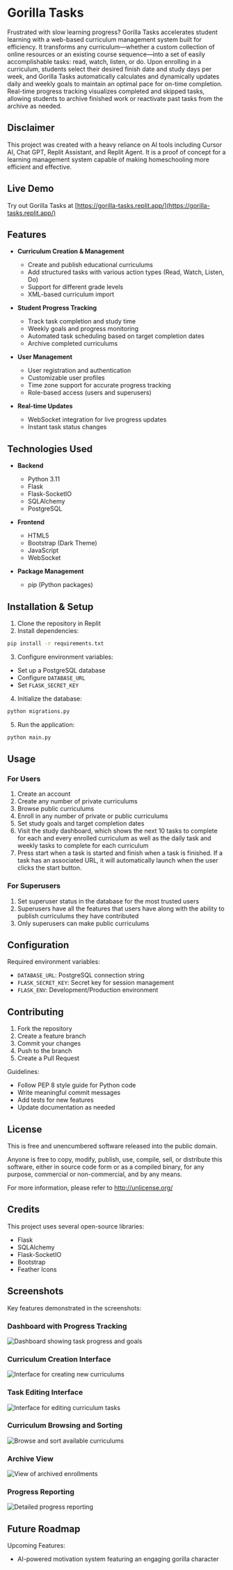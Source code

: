 
# Gorilla Tasks

Frustrated with slow learning progress? Gorilla Tasks accelerates student learning with a web-based curriculum management system built for efficiency. It transforms any curriculum—whether a custom collection of online resources or an existing course sequence—into a set of easily accomplishable tasks: read, watch, listen, or do. Upon enrolling in a curriculum, students select their desired finish date and study days per week, and Gorilla Tasks automatically calculates and dynamically updates daily and weekly goals to maintain an optimal pace for on-time completion.  Real-time progress tracking visualizes completed and skipped tasks, allowing students to archive finished work or reactivate past tasks from the archive as needed.

## Disclaimer

This project was created with a heavy reliance on AI tools including Cursor AI, Chat GPT, Replit Assistant, and Replit Agent. It is a proof of concept for a learning management system capable of making homeschooling more efficient and effective.

## Live Demo

Try out Gorilla Tasks at [https://gorilla-tasks.replit.app/](https://gorilla-tasks.replit.app/)

## Features

- **Curriculum Creation & Management**
  - Create and publish educational curriculums
  - Add structured tasks with various action types (Read, Watch, Listen, Do)
  - Support for different grade levels
  - XML-based curriculum import

- **Student Progress Tracking**
  - Track task completion and study time
  - Weekly goals and progress monitoring
  - Automated task scheduling based on target completion dates
  - Archive completed curriculums

- **User Management**
  - User registration and authentication
  - Customizable user profiles
  - Time zone support for accurate progress tracking
  - Role-based access (users and superusers)

- **Real-time Updates**
  - WebSocket integration for live progress updates
  - Instant task status changes

## Technologies Used

- **Backend**
  - Python 3.11
  - Flask
  - Flask-SocketIO
  - SQLAlchemy
  - PostgreSQL

- **Frontend**
  - HTML5
  - Bootstrap (Dark Theme)
  - JavaScript
  - WebSocket

- **Package Management**
  - pip (Python packages)

## Installation & Setup

1. Clone the repository in Replit
2. Install dependencies:
```sh
pip install -r requirements.txt
```

3. Configure environment variables:
- Set up a PostgreSQL database
- Configure `DATABASE_URL`
- Set `FLASK_SECRET_KEY`

4. Initialize the database:
```sh
python migrations.py
```

5. Run the application:
```sh
python main.py
```

## Usage

### For Users
1. Create an account
2. Create any number of private curriculums
3. Browse public curriculums
4. Enroll in any number of private or public curriculums
5. Set study goals and target completion dates
6. Visit the study dashboard, which shows the next 10 tasks to complete for each and every enrolled curriculum as well as the daily task and weekly tasks to complete for each curriculum
7. Press start when a task is started and finish when a task is finished. If a task has an associated URL, it will automatically launch when the user clicks the start button. 

### For Superusers
1. Set superuser status in the database for the most trusted users
2. Superusers have all the features that users have along with the ability to publish curriculums they have contributed
3. Only superusers can make public curriculums

## Configuration

Required environment variables:
- `DATABASE_URL`: PostgreSQL connection string
- `FLASK_SECRET_KEY`: Secret key for session management
- `FLASK_ENV`: Development/Production environment

## Contributing

1. Fork the repository
2. Create a feature branch
3. Commit your changes
4. Push to the branch
5. Create a Pull Request

Guidelines:
- Follow PEP 8 style guide for Python code
- Write meaningful commit messages
- Add tests for new features
- Update documentation as needed

## License

This is free and unencumbered software released into the public domain.

Anyone is free to copy, modify, publish, use, compile, sell, or distribute this software, either in source code form or as a compiled binary, for any purpose, commercial or non-commercial, and by any means.

For more information, please refer to <http://unlicense.org/>

## Credits

This project uses several open-source libraries:
- Flask
- SQLAlchemy
- Flask-SocketIO
- Bootstrap
- Feather Icons

## Screenshots

Key features demonstrated in the screenshots:

### Dashboard with Progress Tracking
![Dashboard showing task progress and goals](static/images/dashboard%20with%20progress%20tracking.png)

### Curriculum Creation Interface
![Interface for creating new curriculums](static/images/curriculum%20creation%20interface.png)

### Task Editing Interface
![Interface for editing curriculum tasks](static/images/task%20editing%20interface.png)

### Curriculum Browsing and Sorting
![Browse and sort available curriculums](static/images/curriculum%20browsing%20and%20sorting%20interface.png)

### Archive View
![View of archived enrollments](static/images/archive%20view.png)

### Progress Reporting
![Detailed progress reporting](static/images/progress%20report.png)

## Future Roadmap

Upcoming Features:
- AI-powered motivation system featuring an engaging gorilla character